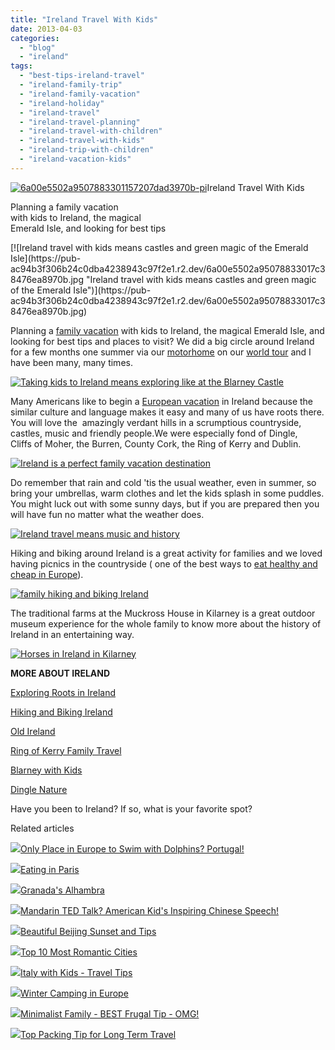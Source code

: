 ```yaml
---
title: "Ireland Travel With Kids"
date: 2013-04-03
categories: 
  - "blog"
  - "ireland"
tags: 
  - "best-tips-ireland-travel"
  - "ireland-family-trip"
  - "ireland-family-vacation"
  - "ireland-holiday"
  - "ireland-travel"
  - "ireland-travel-planning"
  - "ireland-travel-with-children"
  - "ireland-travel-with-kids"
  - "ireland-trip-with-children"
  - "ireland-vacation-kids"
---
```


[![6a00e5502a9507883301157207dad3970b-pi](https://pub-ac94b3f306b24c0dba4238943c97f2e1.r2.dev/6a00e5502a95078833017d427698e5970c.jpg "6a00e5502a9507883301157207dad3970b-pi")](https://pub-ac94b3f306b24c0dba4238943c97f2e1.r2.dev/6a00e5502a95078833017d427698e5970c.jpg)Ireland Travel With Kids  
  
Planning a family vacation  
with kids to Ireland, the magical  
Emerald Isle, and looking for best tips

<!--more--> [![Ireland travel with kids means castles and green magic of the Emerald Isle](https://pub-ac94b3f306b24c0dba4238943c97f2e1.r2.dev/6a00e5502a95078833017c38476ea8970b.jpg "Ireland travel with kids means castles and green magic of the Emerald Isle")](https://pub-ac94b3f306b24c0dba4238943c97f2e1.r2.dev/6a00e5502a95078833017c38476ea8970b.jpg)  
  
Planning a [family vacation](http://soultravelers3new.local/2012/02/5-best-european-family-vacations.html "European best family vacations") with kids to Ireland, the magical Emerald Isle, and looking for best tips and places to visit? We did a big circle around Ireland for a few months one summer via our [motorhome](http://soultravelers3new.local/2012/07/travelling-traveling-around-europe-in-a-campervan.html "motorhome around europe") on our [world tour](http://soultravelers3new.local/2012/12/around-the-world-family-travel.html "world tour family RTW") and I have been many, many times.  
  
[![Taking kids to Ireland means exploring like at the Blarney Castle](https://pub-ac94b3f306b24c0dba4238943c97f2e1.r2.dev/6a00e5502a95078833017ee9eaf91f970d.jpg "Taking kids to Ireland means exploring like at the Blarney Castle")](https://pub-ac94b3f306b24c0dba4238943c97f2e1.r2.dev/6a00e5502a95078833017ee9eaf91f970d.jpg)  
  
Many Americans like to begin a [European vacation](http://soultravelers3new.local/2010/05/camping-europe-in-a-motorhome-rv-5-best-sites-roadtrip-europe-family-travel-budget-best-price.html "European vacation by motorhome") in Ireland because the similar culture and language makes it easy and many of us have roots there. You will love the  amazingly verdant hills in a scrumptious countryside, castles, music and friendly people.We were especially fond of Dingle,  
Cliffs of Moher, the Burren, County Cork, the Ring of Kerry and Dublin.  
  
[![Ireland is a perfect family vacation destination](https://pub-ac94b3f306b24c0dba4238943c97f2e1.r2.dev/6a00e5502a95078833017ee9eacc27970d.jpg "Ireland is a perfect family vacation destination")](https://pub-ac94b3f306b24c0dba4238943c97f2e1.r2.dev/6a00e5502a95078833017ee9eacc27970d.jpg)  
  
Do remember that rain and cold 'tis the usual weather, even in summer, so bring your umbrellas, warm clothes and let the kids splash in some puddles. You might luck out with some sunny days, but if you are prepared then you will have fun no matter what the weather does.  
  
[![Ireland travel means music and history](https://pub-ac94b3f306b24c0dba4238943c97f2e1.r2.dev/6a00e5502a95078833017c3847aa3b970b.jpg "Ireland travel means music and history")](https://pub-ac94b3f306b24c0dba4238943c97f2e1.r2.dev/6a00e5502a95078833017c3847aa3b970b.jpg)  
  
  
Hiking and biking around Ireland is a great activity for families and we loved having picnics in the countryside ( one of the best ways to [eat healthy and cheap in Europe](http://soultravelers3new.local/2008/09/how-to-eat-heal.html "eat healthy and cheap in Europe")).  
  
[![family hiking and biking Ireland](https://pub-ac94b3f306b24c0dba4238943c97f2e1.r2.dev/6a00e5502a95078833017d4276ace6970c.jpg "family hiking and biking Ireland")](https://pub-ac94b3f306b24c0dba4238943c97f2e1.r2.dev/6a00e5502a95078833017d4276ace6970c.jpg)  
  
The traditional farms at the Muckross House in Kilarney is a great outdoor museum experience for the whole family to know more about the history of Ireland in an entertaining way.  
  
  
  
[![Horses in Ireland in Kilarney](https://pub-ac94b3f306b24c0dba4238943c97f2e1.r2.dev/6a00e5502a95078833017c3847babc970b.jpg "Horses in Ireland in Kilarney")](https://pub-ac94b3f306b24c0dba4238943c97f2e1.r2.dev/6a00e5502a95078833017c3847babc970b.jpg)  
  
  
  
**MORE ABOUT IRELAND**  
  
  
[Exploring Roots in Ireland](http://soultravelers3new.local/2011/07/family-travel-ireland.html "exploring roots in Ireland travel")  
  
[Hiking and Biking Ireland](http://soultravelers3new.local/2011/09/hiking-and-biking-ireland.html "hiking and biking ireland")  
  
[Old Ireland](http://soultravelers3new.local/2010/03/family-travel-photo-ireland-st-patricks-day-killarney-ring-of-kerry-traditional-muckross-farms.html#more "Old Ireland")  
  
[Ring of Kerry Family Travel](http://soultravelers3new.local/2011/06/family-travel-ireland-photo-ring-of-kerry.html "ring of kerry with kids")  
  
[Blarney with Kids](http://soultravelers3new.local/2009/10/family-travel-photo-ireland-blarney-stone-castles-exploring-adventure-motorhome.html "Blarney with kids")  
  
[Dingle Nature](http://soultravelers3new.local/2010/01/family-travel-photo-ireland-dingle-fusia-red-flower-green-landscape.html "Dingle Fuschias")  
  
Have you been to Ireland? If so, what is your favorite spot?  
  
  

Related articles

[![](http://i.zemanta.com/143144879_80_80.jpg)](http://soultravelers3new.local/2013/02/only-place-in-europe-to-swim-with-dolphins-portugal.html)[Only Place in Europe to Swim with Dolphins? Portugal!](http://soultravelers3new.local/2013/02/only-place-in-europe-to-swim-with-dolphins-portugal.html)

[![](http://i.zemanta.com/147811338_80_80.jpg)](http://soultravelers3new.local/2013/02/eating-in-paris.html)[Eating in Paris](http://soultravelers3new.local/2013/02/eating-in-paris.html)

[![](http://i.zemanta.com/154280453_80_80.jpg)](http://soultravelers3new.local/2013/03/granadas-alhambra.html)[Granada's Alhambra](http://soultravelers3new.local/2013/03/granadas-alhambra.html)

[![](http://i.zemanta.com/152306180_80_80.jpg)](http://soultravelers3new.local/2013/03/mandarin-ted-talk-american-kids-inspiring-chinese-speech-.html)[Mandarin TED Talk? American Kid's Inspiring Chinese Speech!](http://soultravelers3new.local/2013/03/mandarin-ted-talk-american-kids-inspiring-chinese-speech-.html)

[![](http://i.zemanta.com/153174506_80_80.jpg)](http://soultravelers3new.local/2013/03/beijing-sunset.html)[Beautiful Beijing Sunset and Tips](http://soultravelers3new.local/2013/03/beijing-sunset.html)

[![](http://i.zemanta.com/145325476_80_80.jpg)](http://soultravelers3new.local/2013/02/top-10-most-romantic-cities-.html)[Top 10 Most Romantic Cities](http://soultravelers3new.local/2013/02/top-10-most-romantic-cities-.html)

[![](http://i.zemanta.com/155738631_80_80.jpg)](http://soultravelers3new.local/2013/03/italy-with-kids-travel-tips.html)[Italy with Kids - Travel Tips](http://soultravelers3new.local/2013/03/italy-with-kids-travel-tips.html)

[![](http://i.zemanta.com/146676524_80_80.jpg)](http://soultravelers3new.local/2013/02/winter-camping-in-europe.html)[Winter Camping in Europe](http://soultravelers3new.local/2013/02/winter-camping-in-europe.html)

[![](http://i.zemanta.com/148118983_80_80.jpg)](http://soultravelers3new.local/2013/02/minimalist-family-frugal-tip-omg.html)[Minimalist Family - BEST Frugal Tip - OMG!](http://soultravelers3new.local/2013/02/minimalist-family-frugal-tip-omg.html)

[![](http://i.zemanta.com/149896182_80_80.jpg)](http://soultravelers3new.local/2013/03/top-travel-tip-for-long-term-travel.html)[Top Packing Tip for Long Term Travel](http://soultravelers3new.local/2013/03/top-travel-tip-for-long-term-travel.html)
